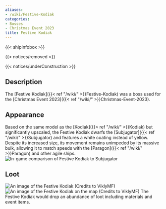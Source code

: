 ```yaml
---
aliases:
- /wiki/Festive-Kodiak
categories:
- Bosses
- Christmas Event 2023
title: Festive Kodiak
---  
```


{{< shipInfobox >}}   

{{< notices/removed >}}   

{{< notices/underConstruction >}} 

## Description

The [Festive Kodiak]({{< ref "/wiki/" >}}Festive-Kodiak) was a boss used for the [Christmas Event 2023]({{< ref "/wiki/" >}}Christmas-Event-2023).

## Appearance

Based on the same model as the [Kodiak]({{< ref "/wiki/" >}}Kodiak) but significantly upscaled, the Festive Kodiak dwarfs the [Subjugator]({{< ref "/wiki/" >}}Subjugator) and features a white coating instead of yellow. Despite its increased size, its movement remains unimpeded by its massive bulk, allowing it to match speeds with the [Paragon]({{< ref "/wiki/" >}}Paragon) and other agile ships. ![In-game
comparison of Festive Kodiak to
Subjugator](20240909_174750.png "In-game comparison of Festive Kodiak to Subjugator")

## Loot

![An image of the Festive Kodiak (Credits to
ViklyMF)](Festive_kodiak.png "An image of the Festive Kodiak (Credits to ViklyMF)") ![An image of the Festive Kodiak on the map (Credits to
ViklyMF)](Festivekodiakonmap.png "An image of the Festive Kodiak on the map (Credits to ViklyMF)") The Festive Kodiak would drop an abundance of loot including materials and event items.